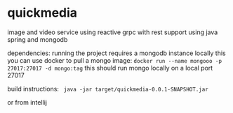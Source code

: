 # quickmedia
image and video service using reactive grpc with rest support using java spring and mongodb

dependencies:
running the project requires a mongodb instance locally this you can use docker to pull a mongo image:
`docker run --name mongooo -p 27017:27017 -d mongo:tag` this should run mongo locally on a local port 27017

build instructions:
` java -jar target/quickmedia-0.0.1-SNAPSHOT.jar`

or from intellij

